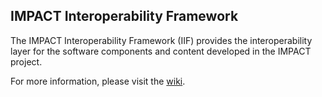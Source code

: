 ## IMPACT Interoperability Framework <!-- [![Build Status](https://secure.travis-ci.org/impactcentre/interoperability-framework.png?branch=master)](http://travis-ci.org/impactcentre/interoperability-framework) -->

The IMPACT Interoperability Framework (IIF) provides the interoperability 
layer for the software components and content developed in the IMPACT project.

For more information, please visit the [wiki](https://github.com/impactcentre/interoperability-framework/wiki).
